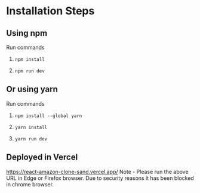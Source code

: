 # Installation Steps



## Using npm

Run commands

1) ```npm install```


2) ```npm run dev```


## Or using yarn

Run commands 

1) ```npm install --global yarn```

2) ```yarn install```

3) ```yarn run dev```

## Deployed in Vercel
 https://react-amazon-clone-sand.vercel.app/
Note - Please run the above URL in Edge or Firefox browser. Due to security reasons it has been blocked in chrome browser.

